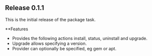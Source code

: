 ## Release 0.1.1
This is the initial release of the package task.

**Features
- Provides the following actions install, status, uninstall and upgrade.
- Upgrade allows specifying a version.
- Provider can optionally be specified, eg gem or apt. 
